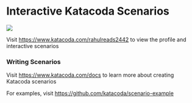 # Interactive Katacoda Scenarios

[![](http://shields.katacoda.com/katacoda/rahulreads2442/count.svg)](https://www.katacoda.com/rahulreads2442 "Get your profile on Katacoda.com")

Visit https://www.katacoda.com/rahulreads2442 to view the profile and interactive scenarios

### Writing Scenarios
Visit https://www.katacoda.com/docs to learn more about creating Katacoda scenarios

For examples, visit https://github.com/katacoda/scenario-example

